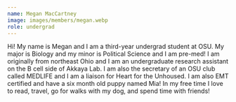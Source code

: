 ```yaml
---
name: Megan MacCartney
image: images/members/megan.webp
role: undergrad
---
```


Hi! My name is Megan and I am a third-year undergrad student at OSU. My major is Biology and my minor is Political Science and I am pre-med! I am originally from northeast Ohio and I am an undergraduate research assistant on the B cell side of Akkaya Lab. I am also the secretary of an OSU club called MEDLIFE and I am a liaison for Heart for the Unhoused. I am also EMT certified and have a six month old puppy named Mia! In my free time I love to read, travel, go for walks with my dog, and spend time with friends!
